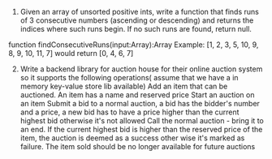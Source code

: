 1. Given an array of unsorted positive ints, write a function that finds runs of 3 consecutive numbers (ascending or descending) and returns the indices where such runs begin.  If no such runs are found, return null.

function findConsecutiveRuns(input:Array):Array
Example:  [1, 2, 3, 5, 10, 9, 8, 9, 10, 11, 7] would return [0, 4, 6, 7]


2. Write a backend library for auction house for their online auction system so it supports the following operations( assume that we have a in memory key-value store lib available)
Add an item that can be auctioned. An item has a name and reserved price
Start an auction on an item
Submit a bid to a normal auction, a bid has the bidder's number and a price, a new bid has to have a price higher than the current highest bid otherwise it's not allowed
Call the normal auction - bring it to an end. If the current highest bid is higher than the reserved price of the item, the auction is deemed as a success other wise it's marked as failure. The item sold should be no longer available for future auctions

